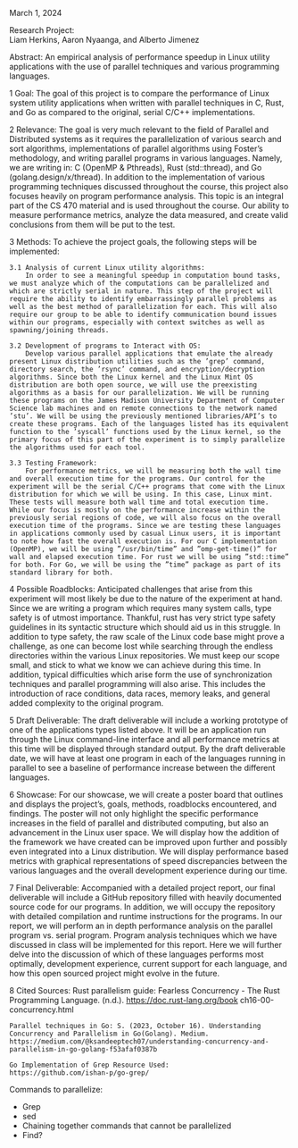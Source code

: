 March 1, 2024

Research Project:  
    Liam Herkins, Aaron Nyaanga, and Alberto Jimenez

Abstract:
    An empirical analysis of performance speedup in Linux utility applications with the use of parallel techniques and various programming languages.

1 Goal:
    The goal of this project is to compare the performance of Linux system utility applications when written with parallel techniques in C, Rust, and Go as compared to the original, serial C/C++ implementations.

2 Relevance:
    The goal is very much relevant to the field of Parallel and Distributed systems as it requires the parallelization of various search and sort algorithms, implementations of parallel algorithms using Foster’s methodology, and writing parallel programs in various languages. Namely, we are writing in: C (OpenMP & Pthreads), Rust (std::thread), and Go (golang.design/x/thread). In addition to the implementation of various programming techniques discussed throughout the course, this project also focuses heavily on program performance analysis. This topic is an integral part of the CS 470 material and is used throughout the course. Our ability to measure performance metrics, analyze the data measured, and create valid conclusions from them will be put to the test.

3 Methods:
    To achieve the project goals, the following steps will be implemented:

    3.1 Analysis of current Linux utility algorithms:
        In order to see a meaningful speedup in computation bound tasks, we must analyze which of the computations can be parallelized and which are strictly serial in nature. This step of the project will require the ability to identify embarrassingly parallel problems as well as the best method of parallelization for each. This will also require our group to be able to identify communication bound issues within our programs, especially with context switches as well as spawning/joining threads.

    3.2 Development of programs to Interact with OS:
        Develop various parallel applications that emulate the already present Linux distribution utilities such as the ’grep’ command, directory search, the ’rsync’ command, and encryption/decryption algorithms. Since both the Linux kernel and the Linux Mint OS distribution are both open source, we will use the preexisting algorithms as a basis for our parallelization. We will be running these programs on the James Madison University Department of Computer Science lab machines and on remote connections to the network named ’stu’. We will be using the previously mentioned libraries/API’s to create these programs. Each of the languages listed has its equivalent function to the ’syscall’ functions used by the Linux kernel, so the primary focus of this part of the experiment is to simply parallelize the algorithms used for each tool.

    3.3 Testing Framework:
        For performance metrics, we will be measuring both the wall time and overall execution time for the programs. Our control for the experiment will be the serial C/C++ programs that come with the Linux distribution for which we will be using. In this case, Linux mint. These tests will measure both wall time and total execution time. While our focus is mostly on the performance increase within the previously serial regions of code, we will also focus on the overall execution time of the programs. Since we are testing these languages in applications commonly used by casual Linux users, it is important to note how fast the overall execution is. For our C implementation (OpenMP), we will be using ”/usr/bin/time” and ”omp-get-time()” for wall and elapsed execution time. For rust we will be using ”std::time” for both. For Go, we will be using the ”time” package as part of its standard library for both.

4 Possible Roadblocks: 
    Anticipated challenges that arise from this experiment will most likely be due to the nature of the experiment at hand. Since we are writing a program which requires many system calls, type safety is of utmost importance. Thankful, rust has very strict type safety guidelines in its syntactic structure which should aid us in this struggle. In addition to type safety, the raw scale of the Linux code base might prove a challenge, as one can become lost while searching through the endless directories within the various Linux repositories. We must keep our scope small, and stick to what we know we can achieve during this time. In addition, typical difficulties which arise form the use of synchronization techniques and parallel programming will also arise. This includes the introduction of race conditions, data races, memory leaks, and general added complexity to the original program.

5 Draft Deliverable:
    The draft deliverable will include a working prototype of one of the applications types listed above. It will be an application run through the Linux command-line interface and all performance metrics at this time will be displayed through standard output. By the draft deliverable date, we will have at least one program in each of the languages running in parallel to see a baseline of performance increase between the different languages.

6 Showcase:
    For our showcase, we will create a poster board that outlines and displays the project’s, goals, methods, roadblocks encountered, and findings. The poster will not only highlight the specific performance increases in the field of parallel and distributed computing, but also an advancement in the Linux user space. We will display how the addition of the framework we have created can be improved upon further and possibly even integrated into a Linux distribution. We will display performance based metrics with graphical representations of speed discrepancies between the various languages and the overall development experience during our time.

7 Final Deliverable:
    Accompanied with a detailed project report, our final deliverable will include a GitHub repository filled with heavily documented source code for our programs. In addition, we will occupy the repository with detailed compilation and runtime instructions for the programs. In our report, we will perform an in depth performance analysis on the parallel program vs. serial program. Program analysis techniques which we have discussed in class will be implemented for this report. Here we will further delve into the discussion of which of these languages performs most optimally, development experience, current support for each language, and how this open sourced project might evolve in the future.

8 Cited Sources:
    Rust parallelism guide: Fearless Concurrency - The Rust Programming Language. (n.d.). https://doc.rust-lang.org/book ch16-00-concurrency.html 
    
    Parallel techniques in Go: S. (2023, October 16). Understanding Concurrency and Parallelism in Go(Golang). Medium. https://medium.com/@ksandeeptech07/understanding-concurrency-and-parallelism-in-go-golang-f53afaf0387b

    Go Implementation of Grep Resource Used:
    https://github.com/ishan-p/go-grep/


Commands to parallelize:
- Grep
- sed
- Chaining together commands that cannot be parallelized
- Find?
